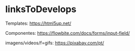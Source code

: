 # linksToDevelops

Templates: https://html5up.net/

Componentes: https://flowbite.com/docs/forms/input-field/

imagens/videos/f=gifs: https://pixabay.com/pt/
